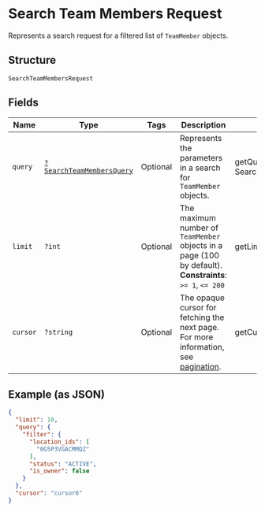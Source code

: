 
# Search Team Members Request

Represents a search request for a filtered list of `TeamMember` objects.

## Structure

`SearchTeamMembersRequest`

## Fields

| Name | Type | Tags | Description | Getter | Setter |
|  --- | --- | --- | --- | --- | --- |
| `query` | [`?SearchTeamMembersQuery`](../../doc/models/search-team-members-query.md) | Optional | Represents the parameters in a search for `TeamMember` objects. | getQuery(): ?SearchTeamMembersQuery | setQuery(?SearchTeamMembersQuery query): void |
| `limit` | `?int` | Optional | The maximum number of `TeamMember` objects in a page (100 by default).<br>**Constraints**: `>= 1`, `<= 200` | getLimit(): ?int | setLimit(?int limit): void |
| `cursor` | `?string` | Optional | The opaque cursor for fetching the next page. For more information, see<br>[pagination](https://developer.squareup.com/docs/working-with-apis/pagination). | getCursor(): ?string | setCursor(?string cursor): void |

## Example (as JSON)

```json
{
  "limit": 10,
  "query": {
    "filter": {
      "location_ids": [
        "0G5P3VGACMMQZ"
      ],
      "status": "ACTIVE",
      "is_owner": false
    }
  },
  "cursor": "cursor6"
}
```

